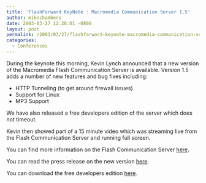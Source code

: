 ```yaml
---
title: 'FlashForward KeyNote : Macromedia Communication Server 1.5'
author: mikechambers
date: 2003-03-27 12:26:01 -0800
layout: post
permalink: /2003/03/27/flashforward-keynote-macromedia-communication-server-15/
categories:
  - Conferences
---
```



During the keynote this morning, Kevin Lynch announced that a new version of the Macromedia Flash Communication Server is available. Version 1.5 adds a number of new features and bug fixes including:

*   HTTP Tunneling (to get around firewall issues)
*   Support for Linux
*   MP3 Support

We have also released a free developers edition of the server which does not timeout.

Kevin then showed part of a 15 minute video which was streaming live from the Flash Communication Server and running full screen.

You can find more information on the Flash Communication Server [here][1].

You can read the press release on the new version [here][2].

You can download the free developers edition [here][3].

 [1]: http://www.macromedia.com/software/flashcom/
 [2]: http://www.macromedia.com/macromedia/proom/pr/2003/flashcom15_announce.html
 [3]: http://www.macromedia.com/cfusion/tdrc/index.cfm?product=flashcom